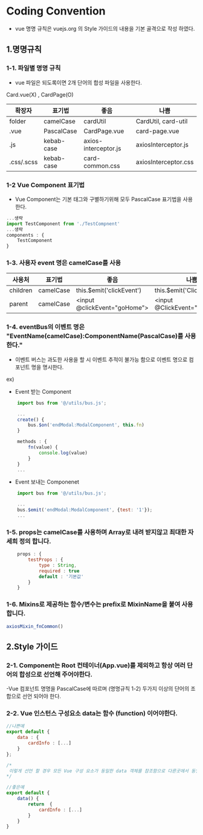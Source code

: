 # Coding Convention

- vue 명명 규칙은 vuejs.org 의 Style 가이드의 내용을 기본 골격으로 작성 하였다.


## 1.명명규칙
### 1-1. 파일별 명명 규칙
- vue 파일은 되도록이면 2개 단어의 합성 파일을 사용한다. 

Card.vue(X) , CardPage(O)

|확장자|표기법|좋음|나쁨|
|---|---|---|---|
|folder|camelCase|cardUtil|CardUtil, card-util|
|.vue|PascalCase|CardPage.vue|card-page.vue|
|.js|kebab-case|axios-interceptor.js|axiosInterceptor.js|
|.css/.scss|kebab-case|card-common.css|axiosInterceptor.css|

### 1-2 Vue Component 표기법
- Vue Component는 기본 태그와 구별하기위해 모두 PascalCase 표기법을 사용한다.

```js
...생략
import TestComponent from './TestCompnent'
...생략
components : {
    TestComponent
}
```

### 1-3. 사용자 event 명은 camelCase를 사용
|사용처|표기법|좋음|나쁨|
|---|---|---|---|
|children|camelCase|this.$emit('clickEvent')|this.$emit('ClickEvent')|
|parent|camelCase|\<input @clickEvent="goHome"\>|\<input @ClickEvent="GoHome"\>|

### 1-4. eventBus의 이벤트 명은 "EventName(camelCase):ComponentName(PascalCase)를 사용한다."
- 이벤트 버스는 과도한 사용을 할 시 이벤트 추적이 불가능 함으로 이벤트 명으로 컴포넌트 명을 명시한다. 

ex) 
- Event 받는 Component
```js
    import bus from '@/utils/bus.js';

    ...
    create() {
        bus.$on('endModal:ModalComponent', this.fn)
    }

    methods : {
        fn(value) {
            console.log(value)
        }
    }
    ...
```
- Event 보내는 Componenet
```js
    import bus from '@/utils/bus.js';

    ...
    bus.$emit('endModal:ModalComponent', {test: '1'});
    ...
```

### 1-5. props는 camelCase를 사용하며 Array로 내려 받지않고 최대한 자세희 정의 합니다.

```js
    props : {
        testProps : {
            type : String, 
            required : true
            default : '기본값'
        }
    }
```

### 1-6. Mixins로 제공하는 함수/변수는 prefix로 MixinName을 붙여 사용합니다.

```js
axiosMixin_fnCommon()
```


## 2.Style 가이드
### 2-1. Component는 Root 컨테이너(App.vue)를 제외하고 항상 여러 단어의 합성으로 선언해 주어야한다. 

-Vue 컴포넌트 명명을 PascalCase에 따르며 (명명규칙 1-2) 두가지 이상의 단어의 조합으로 선언 되어야 한다. 

### 2-2. Vue 인스턴스 구성요소 data는 함수 (function) 이어야한다.

```js
//나쁜예
export default {
    data : {
        cardInfo : [...]
    }
};

/*
 이렇게 선언 할 경우 모든 Vue 구성 요소가 동일한 data 객체를 참조함으로 다른곳에서 동일한 data를 사용 할 경우 부수효과가 발생합니다. 그렇기 때문에 data는 다음과 같이 사용합니다.
*/

//좋은예
export default {
    data() {
        return  {
            cardInfo : [...]
        }
    }
}
```


